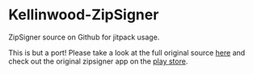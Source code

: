 # Kellinwood-ZipSigner
ZipSigner source on Github for jitpack usage.

This is but a port!
Please take a look at the full original source [here](https://code.google.com/archive/p/zip-signer/source/default/source)
and check out the original zipsigner app on the [play store](https://play.google.com/store/apps/details?id=kellinwood.zipsigner2).
